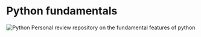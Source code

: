 # Python fundamentals
![Python](https://img.shields.io/badge/python-3670A0?style=for-the-badge&logo=python&logoColor=ffdd54)
Personal review repository on the fundamental features of python
